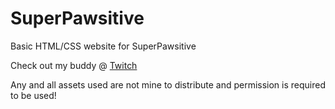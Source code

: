 # SuperPawsitive
Basic HTML/CSS website for SuperPawsitive

Check out my buddy @ [Twitch](https://twitch.tv/superpawsitive)

Any and all assets used are not mine to distribute and permission is required to be used! 

